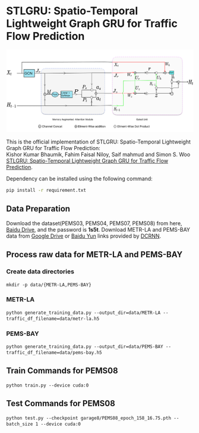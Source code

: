 # STLGRU: Spatio-Temporal Lightweight Graph GRU for Traffic Flow Prediction

![STLGRU](figure/archnew.png "Model Architecture")

This is the official implementation of STLGRU: Spatio-Temporal Lightweight Graph GRU for Traffic Flow Prediction: \
Kishor Kumar Bhaumik, Fahim Faisal Niloy, Saif mahmud and Simon S. Woo [STLGRU: Spatio-Temporal Lightweight Graph GRU for Traffic Flow Prediction](https://arxiv.org).

Dependency can be installed using the following command:
```bash
pip install -r requirement.txt
```


## Data Preparation
Download the dataset(PEMS03, PEMS04, PEMS07, PEMS08) from here, [Baidu Drive](https://pan.baidu.com/s/1pbRUmRg_Y69KRNEuKZParQ), and the password is <b>1s5t</b>.
Download METR-LA and PEMS-BAY data from [Google Drive](https://drive.google.com/open?id=10FOTa6HXPqX8Pf5WRoRwcFnW9BrNZEIX) or [Baidu Yun](https://pan.baidu.com/s/14Yy9isAIZYdU__OYEQGa_g) links provided by [DCRNN](https://github.com/liyaguang/DCRNN).

## Process raw data for METR-LA and PEMS-BAY

### Create data directories
```
mkdir -p data/{METR-LA,PEMS-BAY}
```

### METR-LA
```
python generate_training_data.py --output_dir=data/METR-LA --traffic_df_filename=data/metr-la.h5
```
### PEMS-BAY
```
python generate_training_data.py --output_dir=data/PEMS-BAY --traffic_df_filename=data/pems-bay.h5
```

## Train Commands for PEMS08 

```
python train.py --device cuda:0
```

## Test Commands for PEMS08 

```
python test.py --checkpoint garage8/PEMS08_epoch_158_16.75.pth --batch_size 1 --device cuda:0
```
